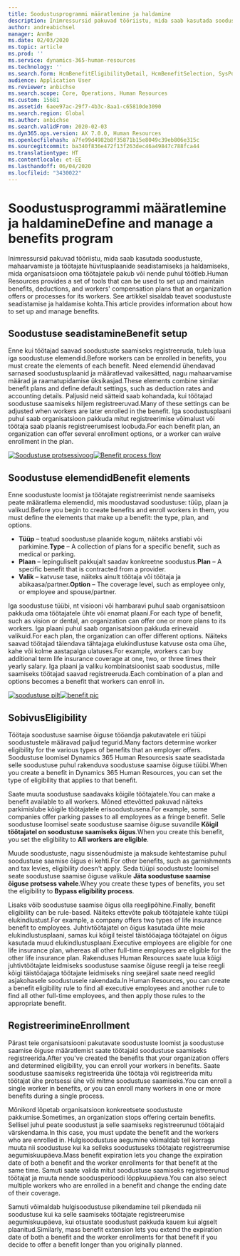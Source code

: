 ```yaml
---
title: Soodustusprogrammi määratlemine ja haldamine
description: Inimressursid pakuvad tööriistu, mida saab kasutada soodustuste, mahaarvamiste ja töötajate hüvitusplaanide seadistamiseks ja haldamiseks, mida organisatsioon oma töötajatele pakub või nende puhul töötleb. See artikkel sisaldab teavet soodustuste seadistamise ja haldamise kohta.
author: andreabichsel
manager: AnnBe
ms.date: 02/03/2020
ms.topic: article
ms.prod: ''
ms.service: dynamics-365-human-resources
ms.technology: ''
ms.search.form: HcmBenefitEligibilityDetail, HcmBenefitSelection, SysPolicyListPage, SysPolicySourceDocumentRuleType, BenefitWorkspace, HcmBenefitSummaryPart
audience: Application User
ms.reviewer: anbichse
ms.search.scope: Core, Operations, Human Resources
ms.custom: 15681
ms.assetid: 6aee97ac-29f7-4b3c-8aa1-c65810de3090
ms.search.region: Global
ms.author: anbichse
ms.search.validFrom: 2020-02-03
ms.dyn365.ops.version: AX 7.0.0, Human Resources
ms.openlocfilehash: a7fe99d4982b8f35871b15e8049c39eb806e315c
ms.sourcegitcommit: ba340f836e472f13f263dec46a49847c788fca44
ms.translationtype: HT
ms.contentlocale: et-EE
ms.lasthandoff: 06/04/2020
ms.locfileid: "3430022"
---
```

# <a name="define-and-manage-a-benefits-program"></a><span data-ttu-id="337d8-104">Soodustusprogrammi määratlemine ja haldamine</span><span class="sxs-lookup"><span data-stu-id="337d8-104">Define and manage a benefits program</span></span>

<span data-ttu-id="337d8-105">Inimressursid pakuvad tööriistu, mida saab kasutada soodustuste, mahaarvamiste ja töötajate hüvitusplaanide seadistamiseks ja haldamiseks, mida organisatsioon oma töötajatele pakub või nende puhul töötleb.</span><span class="sxs-lookup"><span data-stu-id="337d8-105">Human Resources provides a set of tools that can be used to set up and maintain benefits, deductions, and workers' compensation plans that an organization offers or processes for its workers.</span></span> <span data-ttu-id="337d8-106">See artikkel sisaldab teavet soodustuste seadistamise ja haldamise kohta.</span><span class="sxs-lookup"><span data-stu-id="337d8-106">This article provides information about how to set up and manage benefits.</span></span>

## <a name="benefit-setup"></a><span data-ttu-id="337d8-107">Soodustuse seadistamine</span><span class="sxs-lookup"><span data-stu-id="337d8-107">Benefit setup</span></span>

<span data-ttu-id="337d8-108">Enne kui töötajad saavad soodustuste saamiseks registreeruda, tuleb luua iga soodustuse elemendid.</span><span class="sxs-lookup"><span data-stu-id="337d8-108">Before workers can be enrolled in benefits, you must create the elements of each benefit.</span></span> <span data-ttu-id="337d8-109">Need elemendid ühendavad sarnased soodustusplaanid ja määratlevad vaikesätted, nagu mahaarvamise määrad ja raamatupidamise üksikasjad.</span><span class="sxs-lookup"><span data-stu-id="337d8-109">These elements combine similar benefit plans and define default settings, such as deduction rates and accounting details.</span></span> <span data-ttu-id="337d8-110">Paljusid neid sätteid saab kohandada, kui töötajad soodustuse saamiseks hiljem registreeruvad.</span><span class="sxs-lookup"><span data-stu-id="337d8-110">Many of these settings can be adjusted when workers are later enrolled in the benefit.</span></span> <span data-ttu-id="337d8-111">Iga soodustusplaani puhul saab organisatsioon pakkuda mitut registreerimise võimalust või töötaja saab plaanis registreerumisest loobuda.</span><span class="sxs-lookup"><span data-stu-id="337d8-111">For each benefit plan, an organization can offer several enrollment options, or a worker can waive enrollment in the plan.</span></span> 

<span data-ttu-id="337d8-112">[![Soodustuse protsessivoog](./media/benefit-process-flow1.png)](./media/benefit-process-flow1.png)</span><span class="sxs-lookup"><span data-stu-id="337d8-112">[![Benefit process flow](./media/benefit-process-flow1.png)](./media/benefit-process-flow1.png)</span></span>

## <a name="benefit-elements"></a><span data-ttu-id="337d8-113">Soodustuse elemendid</span><span class="sxs-lookup"><span data-stu-id="337d8-113">Benefit elements</span></span>

<span data-ttu-id="337d8-114">Enne soodustuste loomist ja töötajate registreerimist nende saamiseks peate määratlema elemendid, mis moodustavad soodustuse: tüüp, plaan ja valikud.</span><span class="sxs-lookup"><span data-stu-id="337d8-114">Before you begin to create benefits and enroll workers in them, you must define the elements that make up a benefit: the type, plan, and options.</span></span>

-   <span data-ttu-id="337d8-115">**Tüüp** – teatud soodustuse plaanide kogum, näiteks arstiabi või parkimine.</span><span class="sxs-lookup"><span data-stu-id="337d8-115">**Type** – A collection of plans for a specific benefit, such as medical or parking.</span></span>
-   <span data-ttu-id="337d8-116">**Plaan** – lepinguliselt pakkujalt saadav konkreetne soodustus.</span><span class="sxs-lookup"><span data-stu-id="337d8-116">**Plan** – A specific benefit that is contracted from a provider.</span></span>
-   <span data-ttu-id="337d8-117">**Valik** – katvuse tase, näiteks ainult töötaja või töötaja ja abikaasa/partner.</span><span class="sxs-lookup"><span data-stu-id="337d8-117">**Option** – The coverage level, such as employee only, or employee and spouse/partner.</span></span>

<span data-ttu-id="337d8-118">Iga soodustuse tüübi, nt visiooni või hambaravi puhul saab organisatsioon pakkuda oma töötajatele ühte või enamat plaani.</span><span class="sxs-lookup"><span data-stu-id="337d8-118">For each type of benefit, such as vision or dental, an organization can offer one or more plans to its workers.</span></span> <span data-ttu-id="337d8-119">Iga plaani puhul saab organisatsioon pakkuda erinevaid valikuid.</span><span class="sxs-lookup"><span data-stu-id="337d8-119">For each plan, the organization can offer different options.</span></span> <span data-ttu-id="337d8-120">Näiteks saavad töötajad täiendava tähtajaga elukindlustuse katvuse osta oma ühe, kahe või kolme aastapalga ulatuses.</span><span class="sxs-lookup"><span data-stu-id="337d8-120">For example, workers can buy additional term life insurance coverage at one, two, or three times their yearly salary.</span></span> <span data-ttu-id="337d8-121">Iga plaani ja valiku kombinatsioonist saab soodustus, mille saamiseks töötajad saavad registreeruda.</span><span class="sxs-lookup"><span data-stu-id="337d8-121">Each combination of a plan and options becomes a benefit that workers can enroll in.</span></span> 

<span data-ttu-id="337d8-122">[![soodustuse pilt](./media/benefit-pic.png)](./media/benefit-pic.png)</span><span class="sxs-lookup"><span data-stu-id="337d8-122">[![benefit pic](./media/benefit-pic.png)](./media/benefit-pic.png)</span></span>

## <a name="eligibility"></a><span data-ttu-id="337d8-123">Sobivus</span><span class="sxs-lookup"><span data-stu-id="337d8-123">Eligibility</span></span>
<span data-ttu-id="337d8-124">Töötaja soodustuse saamise õiguse tööandja pakutavatele eri tüüpi soodustustele määravad paljud tegurid.</span><span class="sxs-lookup"><span data-stu-id="337d8-124">Many factors determine worker eligibility for the various types of benefits that an employer offers.</span></span> <span data-ttu-id="337d8-125">Soodustuse loomisel Dynamics 365 Human Resourcesis saate seadistada selle soodustuse puhul rakenduva soodustuse saamise õiguse tüübi.</span><span class="sxs-lookup"><span data-stu-id="337d8-125">When you create a benefit in Dynamics 365 Human Resources, you can set the type of eligibility that applies to that benefit.</span></span> 

<span data-ttu-id="337d8-126">Saate muuta soodustuse saadavaks kõigile töötajatele.</span><span class="sxs-lookup"><span data-stu-id="337d8-126">You can make a benefit available to all workers.</span></span> <span data-ttu-id="337d8-127">Mõned ettevõtted pakuvad näiteks parkimislube kõigile töötajatele erisoodustusena.</span><span class="sxs-lookup"><span data-stu-id="337d8-127">For example, some companies offer parking passes to all employees as a fringe benefit.</span></span> <span data-ttu-id="337d8-128">Selle soodustuse loomisel seate soodustuse saamise õiguse suvandile **Kõigil töötajatel on soodustuse saamiseks õigus**.</span><span class="sxs-lookup"><span data-stu-id="337d8-128">When you create this benefit, you set the eligibility to **All workers are eligible**.</span></span> 

<span data-ttu-id="337d8-129">Muude soodustuste, nagu sissenõudmiste ja maksude kehtestamise puhul soodustuse saamise õigus ei kehti.</span><span class="sxs-lookup"><span data-stu-id="337d8-129">For other benefits, such as garnishments and tax levies, eligibility doesn't apply.</span></span> <span data-ttu-id="337d8-130">Seda tüüpi soodustuste loomisel seate soodustuse saamise õiguse valikule **Jäta soodustuse saamise õiguse protsess vahele**.</span><span class="sxs-lookup"><span data-stu-id="337d8-130">Whey you create these types of benefits, you set the eligibility to **Bypass eligibility process**.</span></span> 

<span data-ttu-id="337d8-131">Lisaks võib soodustuse saamise õigus olla reeglipõhine.</span><span class="sxs-lookup"><span data-stu-id="337d8-131">Finally, benefit eligibility can be rule-based.</span></span> <span data-ttu-id="337d8-132">Näiteks ettevõte pakub töötajatele kahte tüüpi elukindlustust.</span><span class="sxs-lookup"><span data-stu-id="337d8-132">For example, a company offers two types of life insurance benefit to employees.</span></span> <span data-ttu-id="337d8-133">Juhtivtöötajatel on õigus kasutada ühte meie elukindlustusplaani, samas kui kõigil teistel täistööajaga töötajatel on õigus kasutada muud elukindlustusplaani.</span><span class="sxs-lookup"><span data-stu-id="337d8-133">Executive employees are eligible for one life insurance plan, whereas all other full-time employees are eligible for the other life insurance plan.</span></span> <span data-ttu-id="337d8-134">Rakenduses Human Resources saate luua kõigi juhtivtöötajate leidmiseks soodustuse saamise õiguse reegli ja teise reegli kõigi täistööajaga töötajate leidmiseks ning seejärel saate need reeglid asjakohasele soodustusele rakendada.</span><span class="sxs-lookup"><span data-stu-id="337d8-134">In Human Resources, you can create a benefit eligibility rule to find all executive employees and another rule to find all other full-time employees, and then apply those rules to the appropriate benefit.</span></span>

## <a name="enrollment"></a><span data-ttu-id="337d8-135">Registreerimine</span><span class="sxs-lookup"><span data-stu-id="337d8-135">Enrollment</span></span>
<span data-ttu-id="337d8-136">Pärast teie organisatsiooni pakutavate soodustuste loomist ja soodustuse saamise õiguse määratlemist saate töötajaid soodustuse saamiseks registreerida.</span><span class="sxs-lookup"><span data-stu-id="337d8-136">After you've created the benefits that your organization offers and determined eligibility, you can enroll your workers in benefits.</span></span> <span data-ttu-id="337d8-137">Saate soodustuse saamiseks registreerida ühe töötaja või registreerida mitu töötajat ühe protsessi ühe või mitme soodustuse saamiseks.</span><span class="sxs-lookup"><span data-stu-id="337d8-137">You can enroll a single worker in benefits, or you can enroll many workers in one or more benefits during a single process.</span></span> 

<span data-ttu-id="337d8-138">Mõnikord lõpetab organisatsioon konkreetsete soodustuste pakkumise.</span><span class="sxs-lookup"><span data-stu-id="337d8-138">Sometimes, an organization stops offering certain benefits.</span></span> <span data-ttu-id="337d8-139">Sellisel juhul peate soodustust ja selle saamiseks registreerunud töötajaid värskendama.</span><span class="sxs-lookup"><span data-stu-id="337d8-139">In this case, you must update the benefit and the workers who are enrolled in.</span></span> <span data-ttu-id="337d8-140">Hulgisoodustuse aegumine võimaldab teil korraga muuta nii soodustuse kui ka selleks soodustuseks töötajate registreerumise aegumiskuupäeva.</span><span class="sxs-lookup"><span data-stu-id="337d8-140">Mass benefit expiration lets you change the expiration date of both a benefit and the worker enrollments for that benefit at the same time.</span></span> <span data-ttu-id="337d8-141">Samuti saate valida mitut soodustuse saamiseks registreerunud töötajat ja muuta nende soodusperioodi lõppkuupäeva.</span><span class="sxs-lookup"><span data-stu-id="337d8-141">You can also select multiple workers who are enrolled in a benefit and change the ending date of their coverage.</span></span> 

<span data-ttu-id="337d8-142">Samuti võimaldab hulgisoodustuse pikendamine teil pikendada nii soodustuse kui ka selle saamiseks töötajate registreerumise aegumiskuupäeva, kui otsustate soodustust pakkuda kauem kui algselt plaanitud.</span><span class="sxs-lookup"><span data-stu-id="337d8-142">Similarly, mass benefit extension lets you extend the expiration date of both a benefit and the worker enrollments for that benefit if you decide to offer a benefit longer than you originally planned.</span></span>


